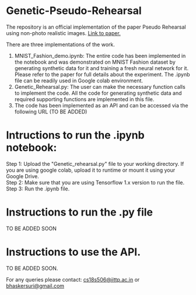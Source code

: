 # Genetic-Pseudo-Rehearsal
The repository is an official implementation of the paper  Pseudo Rehearsal using non-photo realistic images. <a href="https://arxiv.org/pdf/2004.13414.pdf"> Link to paper.</a>

There are three implementations of the work. 
1. MNIST_Fashion_demo.ipynb: The entire code has been implemented in the notebook and was demonstrated on MNIST Fashion dataset by generating synthetic data for it and training a fresh neural network for it. Please refer to the paper for full details about the experiment. The .ipynb file can be readily used in Google colab environment.
2. Genetic_Rehearsal.py: The user can make the necessary function calls to implement the code. All the code for generating synthetic data and required supporting functions are implemented in this file.
3. The code has been implemented as an API and can be accessed via the following URL (TO BE ADDED)

# Intructions to run the .ipynb notebook:

Step 1: Upload the "Genetic_rehearsal.py" file to your working directory. If you are using google colab, upload it to runtime or mount it using your Google Drive.<br>
Step 2: Make sure that you are using Tensorflow 1.x version to run the file.<br>
Step 3: Run the .ipynb file.

# Instructions to run the .py file

TO BE ADDED SOON

# Instructions to use the API.

TO BE ADDED SOON.


For any queries please contact: cs18s506@iittp.ac.in or bhaskersuri@gmail.com
